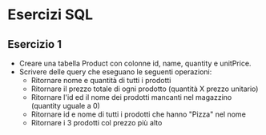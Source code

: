 # Esercizi SQL
## Esercizio 1
- Creare una tabella Product con colonne id, name, quantity e unitPrice.
- Scrivere delle query che eseguano le seguenti operazioni:
  - Ritornare nome e quantità di tutti i prodotti
  - Ritornare il prezzo totale di ogni prodotto (quantità X prezzo unitario)
  - Ritornare l'id ed il nome dei prodotti mancanti nel magazzino (quantity uguale a 0)
  - Ritornare id e nome di tutti i prodotti che hanno "Pizza" nel nome
  - Ritornare i 3 prodotti col prezzo più alto
